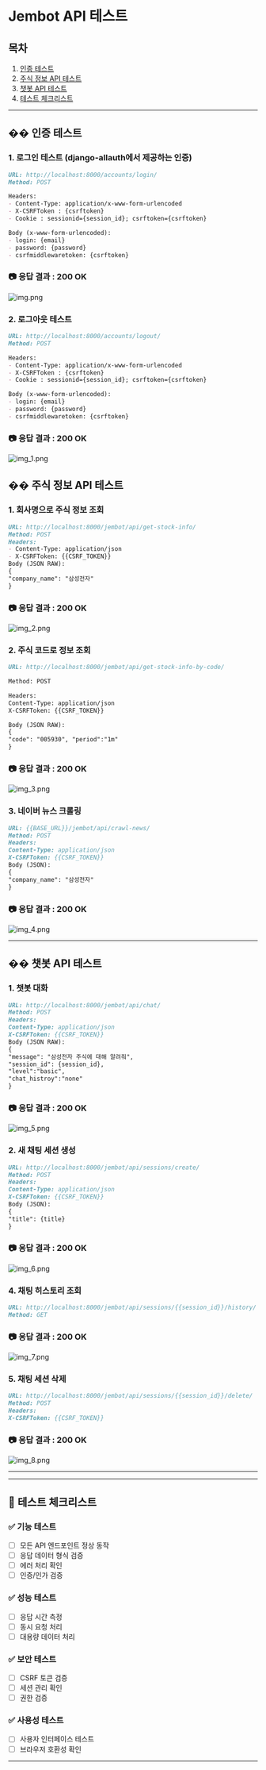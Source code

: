 #  Jembot API 테스트 

## 목차
1. [인증 테스트](#인증-테스트)
2. [주식 정보 API 테스트](#주식-정보-api-테스트)
3. [챗봇 API 테스트](#챗봇-api-테스트)
4. [테스트 체크리스트](#테스트-체크리스트)

---

## �� 인증 테스트

### 1. 로그인 테스트 (django-allauth에서 제공하는 인증)

```markdown
URL: http://localhost:8000/accounts/login/
Method: POST

Headers:
- Content-Type: application/x-www-form-urlencoded
- X-CSRFToken : {csrftoken}
- Cookie : sessionid={session_id}; csrftoken={csrftoken}

Body (x-www-form-urlencoded):
- login: {email}
- password: {password}
- csrfmiddlewaretoken: {csrftoken}
```
### **📷 응답 결과 : 200 OK** 
![img.png](images/img.png)


### 2. 로그아웃 테스트

```markdown
URL: http://localhost:8000/accounts/logout/
Method: POST

Headers:
- Content-Type: application/x-www-form-urlencoded
- X-CSRFToken : {csrftoken}
- Cookie : sessionid={session_id}; csrftoken={csrftoken}

Body (x-www-form-urlencoded):
- login: {email}
- password: {password}
- csrfmiddlewaretoken: {csrftoken}

```
### **📷 응답 결과 : 200 OK** 
![img_1.png](img_1.png)



## �� 주식 정보 API 테스트

### 1. 회사명으로 주식 정보 조회

```markdown
URL: http://localhost:8000/jembot/api/get-stock-info/
Method: POST
Headers:
- Content-Type: application/json
- X-CSRFToken: {{CSRF_TOKEN}}
Body (JSON RAW):
{
"company_name": "삼성전자"
}
```

### **📷 응답 결과 : 200 OK** 
![img_2.png](img_2.png)


### 2. 주식 코드로 정보 조회

```markdown
URL: http://localhost:8000/jembot/api/get-stock-info-by-code/

Method: POST

Headers:
Content-Type: application/json
X-CSRFToken: {{CSRF_TOKEN}}

Body (JSON RAW):
{
"code": "005930", "period":"1m"
}

```

### **📷 응답 결과 : 200 OK** 
![img_3.png](img_3.png)

### 3. 네이버 뉴스 크롤링

```markdown
URL: {{BASE_URL}}/jembot/api/crawl-news/
Method: POST
Headers:
Content-Type: application/json
X-CSRFToken: {{CSRF_TOKEN}}
Body (JSON):
{
"company_name": "삼성전자"
}
```

### **📷 응답 결과 : 200 OK** 
![img_4.png](img_4.png)

---

## �� 챗봇 API 테스트

### 1. 챗봇 대화

```markdown
URL: http://localhost:8000/jembot/api/chat/
Method: POST
Headers:
Content-Type: application/json
X-CSRFToken: {{CSRF_TOKEN}}
Body (JSON RAW):
{
"message": "삼성전자 주식에 대해 알려줘",
"session_id": {session_id},
"level":"basic",
"chat_histroy":"none"
}
```

### **📷 응답 결과 : 200 OK** 
![img_5.png](img_5.png)


### 2. 새 채팅 세션 생성

```markdown
URL: http://localhost:8000/jembot/api/sessions/create/
Method: POST
Headers:
Content-Type: application/json
X-CSRFToken: {{CSRF_TOKEN}}
Body (JSON):
{
"title": {title}
}
```

### **📷 응답 결과 : 200 OK**
![img_6.png](img_6.png)


### 4. 채팅 히스토리 조회

```markdown
URL: http://localhost:8000/jembot/api/sessions/{{session_id}}/history/
Method: GET
```

### **📷 응답 결과 : 200 OK**
![img_7.png](img_7.png)


### 5. 채팅 세션 삭제

```markdown
URL: http://localhost:8000/jembot/api/sessions/{{session_id}}/delete/
Method: POST
Headers:
X-CSRFToken: {{CSRF_TOKEN}}
```

### **📷 응답 결과 : 200 OK**
![img_8.png](img_8.png)

---



---

## 📝 테스트 체크리스트

### ✅ 기능 테스트
- [ ] 모든 API 엔드포인트 정상 동작
- [ ] 응답 데이터 형식 검증
- [ ] 에러 처리 확인
- [ ] 인증/인가 검증

### ✅ 성능 테스트
- [ ] 응답 시간 측정
- [ ] 동시 요청 처리
- [ ] 대용량 데이터 처리

### ✅ 보안 테스트
- [ ] CSRF 토큰 검증
- [ ] 세션 관리 확인
- [ ] 권한 검증

### ✅ 사용성 테스트
- [ ] 사용자 인터페이스 테스트
- [ ] 브라우저 호환성 확인

---
